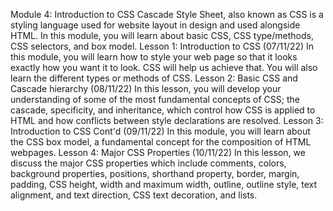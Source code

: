 Module 4: Introduction to CSS
Cascade Style Sheet, also known as CSS is a styling language used for website layout in design and used alongside HTML. In this module, you will learn about basic CSS, CSS type/methods, CSS selectors, and box model.
Lesson 1: Introduction to CSS (07/11/22)
In this module, you will learn how to style your web page so that it looks exactly how you want it to look. CSS will help us achieve that. You will also learn the different types or methods of CSS.
Lesson 2: Basic CSS and Cascade hierarchy (08/11/22)
In this lesson, you will develop your understanding of some of the most fundamental concepts of CSS; the cascade, specificity, and inheritance, which control how CSS is applied to HTML and how conflicts between style declarations are resolved.
Lesson 3: Introduction to CSS Cont'd (09/11/22)
In this module, you will learn about the CSS box model, a fundamental concept for the composition of HTML webpages.
Lesson 4: Major CSS Properties (10/11/22)
In this lesson, we discuss the major CSS properties which include comments, colors, background properties, positions, shorthand property, border, margin, padding, CSS height, width and maximum width, outline, outline style, text alignment, and text direction, CSS text decoration, and lists.